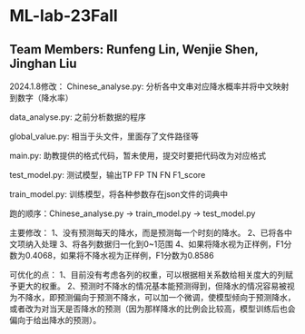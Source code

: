 # ML-lab-23Fall
## Team Members: Runfeng Lin, Wenjie Shen, Jinghan Liu


2024.1.8修改：
Chinese_analyse.py: 分析各中文串对应降水概率并将中文映射到数字（降水率）

data_analyse.py: 之前分析数据的程序

global_value.py: 相当于头文件，里面存了文件路径等

main.py: 助教提供的格式代码，暂未使用，提交时要把代码改为对应格式

test_model.py: 测试模型，输出TP FP TN FN F1_score

train_model.py: 训练模型，将各种参数存在json文件的词典中

跑的顺序：Chinese_analyse.py → train_model.py → test_model.py

主要修改：
1、没有预测每天的降水，而是预测每一个时刻的降水。
2、已将各中文项纳入处理
3、将各列数据归一化到0~1范围
4、如果将降水视为正样例，F1分数为0.4068，如果将不降水视为正样例，F1分数为0.8586

可优化的点：
1、目前没有考虑各列的权重，可以根据相关系数给相关度大的列赋予更大的权重。
2、预测时不降水的情况基本能预测得到，但降水的情况容易被视为不降水，即预测偏向于预测不降水，可以加一个微调，使模型倾向于预测降水，或者改为对当天是否降水的预测（因为那样降水的比例会比较高，模型训练后也会偏向于给出降水的预测）。